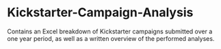 # Kickstarter-Campaign-Analysis

Contains an Excel breakdown of Kickstarter campaigns submitted over a one year period, as well as a written overview of the performed analyses.
